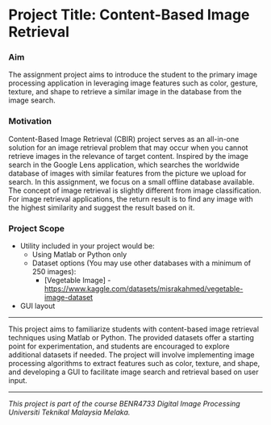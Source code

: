 # Project Title: Content-Based Image Retrieval

### Aim
The assignment project aims to introduce the student to the primary image processing application in leveraging image features such as color, gesture, texture, and shape to retrieve a similar image in the database from the image search.

### Motivation
Content-Based Image Retrieval (CBIR) project serves as an all-in-one solution for an image retrieval problem that may occur when you cannot retrieve images in the relevance of target content. Inspired by the image search in the Google Lens application, which searches the worldwide database of images with similar features from the picture we upload for search. In this assignment, we focus on a small offline database available. The concept of image retrieval is slightly different from image classification. For image retrieval applications, the return result is to find any image with the highest similarity and suggest the result based on it.

### Project Scope
- Utility included in your project would be:
  - Using Matlab or Python only
  - Dataset options (You may use other databases with a minimum of 250 images):
    - [Vegetable Image] - https://www.kaggle.com/datasets/misrakahmed/vegetable-image-dataset
- GUI layout

---
This project aims to familiarize students with content-based image retrieval techniques using Matlab or Python. The provided datasets offer a starting point for experimentation, and students are encouraged to explore additional datasets if needed. The project will involve implementing image processing algorithms to extract features such as color, texture, and shape, and developing a GUI to facilitate image search and retrieval based on user input.

---
*This project is part of the course BENR4733 Digital Image Processing Universiti Teknikal Malaysia Melaka.*
